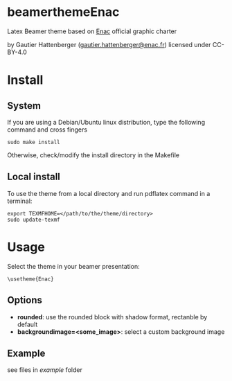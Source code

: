 # beamerthemeEnac

Latex Beamer theme based on [Enac](http://www.enac.fr) official graphic charter

by Gautier Hattenberger (<gautier.hattenberger@enac.fr>)
licensed under CC-BY-4.0

Install
=======

System
------

If you are using a Debian/Ubuntu linux distribution, type the following command and cross fingers

```
sudo make install
```

Otherwise, check/modify the install directory in the Makefile

Local install
-------------

To use the theme from a local directory and run pdflatex command in a terminal:

```
export TEXMFHOME=</path/to/the/theme/directory>
sudo update-texmf
```

Usage
=====

Select the theme in your beamer presentation:

```
\usetheme{Enac}
```

Options
-------

 - **rounded**: use the rounded block with shadow format, rectanble by default
 - **backgroundimage=<some_image>**: select a custom background image

Example
-------

see files in *example* folder
